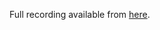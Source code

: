 

Full recording available from [here](https://connectqutedu.sharepoint.com/:f:/s/QUTEcoacousticsAnon/EttZnlYpt5FKjtB7JX8IeeABpo4Bhu5xRUradlp-oxaw4w?e=dwcCw8).
